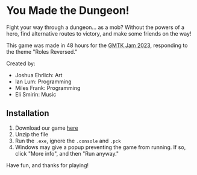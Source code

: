 # You Made the Dungeon!
Fight your way through a dungeon... as a mob? Without the powers of a hero, find alternative routes to victory, and make some friends on the way!

This game was made in 48 hours for the [GMTK Jam 2023](https://itch.io/jam/gmtk-2023), responding to the theme "Roles Reversed."

Created by:
- Joshua Ehrlich: Art
- Ian Lum: Programming
- Miles Frank: Programming
- Eli Smirin: Music

## Installation

1. Download our game [here](https://delusions-digital.itch.io/you-made-the-dungeon)
2. Unzip the file
3. Run the `.exe`, ignore the `.console` and `.pck`
4. Windows may give a popup preventing the game from running. If so, click "More info", and then "Run anyway."

Have fun, and thanks for playing!